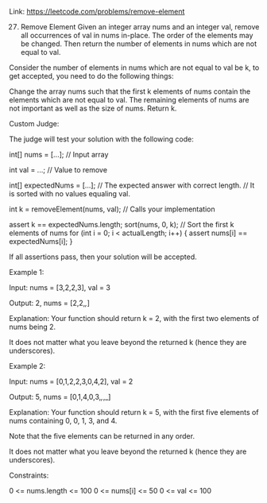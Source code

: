 Link: https://leetcode.com/problems/remove-element

27. Remove Element
Given an integer array nums and an integer val, remove all occurrences of val in nums in-place. The order of the elements may be changed. Then return the number of elements in nums which are not equal to val.

Consider the number of elements in nums which are not equal to val be k, to get accepted, you need to do the following things:

Change the array nums such that the first k elements of nums contain the elements which are not equal to val. The remaining elements of nums are not important as well as the size of nums.
    Return k.

Custom Judge:

The judge will test your solution with the following code:

int[] nums = [...]; // Input array


int val = ...; // Value to remove


int[] expectedNums = [...]; // The expected answer with correct length.
                            // It is sorted with no values equaling val.

int k = removeElement(nums, val); // Calls your implementation

assert k == expectedNums.length;
sort(nums, 0, k); // Sort the first k elements of nums
for (int i = 0; i < actualLength; i++) {
    assert nums[i] == expectedNums[i];
}

If all assertions pass, then your solution will be accepted.

 

Example 1:

Input: nums = [3,2,2,3], val = 3


Output: 2, nums = [2,2,_,_]


Explanation: Your function should return k = 2, with the first two elements of nums being 2.


It does not matter what you leave beyond the returned k (hence they are underscores).

Example 2:

Input: nums = [0,1,2,2,3,0,4,2], val = 2


Output: 5, nums = [0,1,4,0,3,_,_,_]


Explanation: Your function should return k = 5, with the first five elements of nums containing 0, 0, 1, 3, and 4.


Note that the five elements can be returned in any order.


It does not matter what you leave beyond the returned k (hence they are underscores).

 

Constraints:

0 <= nums.length <= 100
0 <= nums[i] <= 50
0 <= val <= 100


